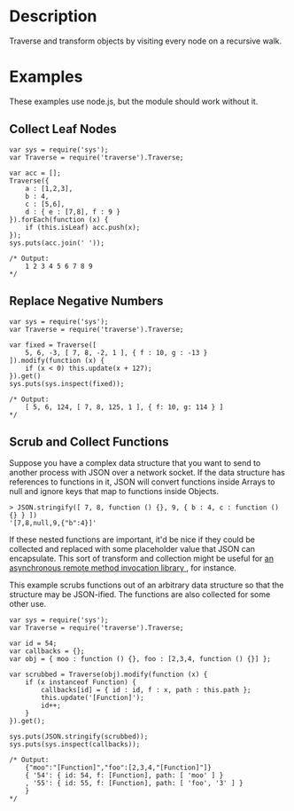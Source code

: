 Description
===========
Traverse and transform objects by visiting every node on a recursive walk.

Examples
========

These examples use node.js, but the module should work without it.

Collect Leaf Nodes
------------------
    var sys = require('sys');
    var Traverse = require('traverse').Traverse;
    
    var acc = [];
    Traverse({
        a : [1,2,3],
        b : 4,
        c : [5,6],
        d : { e : [7,8], f : 9 }
    }).forEach(function (x) {
        if (this.isLeaf) acc.push(x);
    });
    sys.puts(acc.join(' '));
    
    /* Output:
        1 2 3 4 5 6 7 8 9
    */

Replace Negative Numbers
------------------------
    var sys = require('sys');
    var Traverse = require('traverse').Traverse;
    
    var fixed = Traverse([
        5, 6, -3, [ 7, 8, -2, 1 ], { f : 10, g : -13 }
    ]).modify(function (x) {
        if (x < 0) this.update(x + 127);
    }).get()
    sys.puts(sys.inspect(fixed));
    
    /* Output:
        [ 5, 6, 124, [ 7, 8, 125, 1 ], { f: 10, g: 114 } ]
    */

Scrub and Collect Functions
---------------------------

Suppose you have a complex data structure that you want to send to another
process with JSON over a network socket. If the data structure has references to
functions in it, JSON will convert functions inside Arrays to null and ignore
keys that map to functions inside Objects.

    > JSON.stringify([ 7, 8, function () {}, 9, { b : 4, c : function () {} } ])
    '[7,8,null,9,{"b":4}]'

If these nested functions are important, it'd be nice if they could be collected
and replaced with some placeholder value that JSON can encapsulate. This sort of
transform and collection might be useful for
[an asynchronous remote method invocation library
](http://github.com/substack/dnode), for instance.

This example scrubs functions out of an arbitrary data structure so that the
structure may be JSON-ified. The functions are also collected for some other
use.
    
    var sys = require('sys');
    var Traverse = require('traverse').Traverse;
    
    var id = 54;
    var callbacks = {};
    var obj = { moo : function () {}, foo : [2,3,4, function () {}] };
    
    var scrubbed = Traverse(obj).modify(function (x) {
        if (x instanceof Function) {
            callbacks[id] = { id : id, f : x, path : this.path };
            this.update('[Function]');
            id++;
        }
    }).get();
    
    sys.puts(JSON.stringify(scrubbed));
    sys.puts(sys.inspect(callbacks));
    
    /* Output:
        {"moo":"[Function]","foo":[2,3,4,"[Function]"]}
        { '54': { id: 54, f: [Function], path: [ 'moo' ] }
        , '55': { id: 55, f: [Function], path: [ 'foo', '3' ] }
        }
    */

